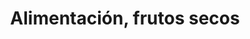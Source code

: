 ---
title: "Alimentación, frutos secos"
url: /talavera-de-la-reina/alimentacion-frutos-secos-calle-lepanto/
shop: comodidad
---